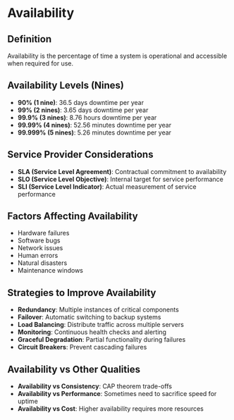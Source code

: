 # Availability

## Definition
Availability is the percentage of time a system is operational and accessible when required for use.

## Availability Levels (Nines)
- **90% (1 nine)**: 36.5 days downtime per year
- **99% (2 nines)**: 3.65 days downtime per year  
- **99.9% (3 nines)**: 8.76 hours downtime per year
- **99.99% (4 nines)**: 52.56 minutes downtime per year
- **99.999% (5 nines)**: 5.26 minutes downtime per year

## Service Provider Considerations
- **SLA (Service Level Agreement)**: Contractual commitment to availability
- **SLO (Service Level Objective)**: Internal target for service performance
- **SLI (Service Level Indicator)**: Actual measurement of service performance

## Factors Affecting Availability
- Hardware failures
- Software bugs
- Network issues
- Human errors
- Natural disasters
- Maintenance windows

## Strategies to Improve Availability
- **Redundancy**: Multiple instances of critical components
- **Failover**: Automatic switching to backup systems
- **Load Balancing**: Distribute traffic across multiple servers
- **Monitoring**: Continuous health checks and alerting
- **Graceful Degradation**: Partial functionality during failures
- **Circuit Breakers**: Prevent cascading failures

## Availability vs Other Qualities
- **Availability vs Consistency**: CAP theorem trade-offs
- **Availability vs Performance**: Sometimes need to sacrifice speed for uptime
- **Availability vs Cost**: Higher availability requires more resources